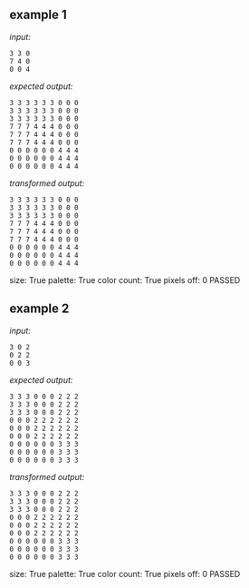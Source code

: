
## example 1
*input:*
```
3 3 0
7 4 0
0 0 4
```
*expected output:*
```
3 3 3 3 3 3 0 0 0
3 3 3 3 3 3 0 0 0
3 3 3 3 3 3 0 0 0
7 7 7 4 4 4 0 0 0
7 7 7 4 4 4 0 0 0
7 7 7 4 4 4 0 0 0
0 0 0 0 0 0 4 4 4
0 0 0 0 0 0 4 4 4
0 0 0 0 0 0 4 4 4
```
*transformed output:*
```
3 3 3 3 3 3 0 0 0
3 3 3 3 3 3 0 0 0
3 3 3 3 3 3 0 0 0
7 7 7 4 4 4 0 0 0
7 7 7 4 4 4 0 0 0
7 7 7 4 4 4 0 0 0
0 0 0 0 0 0 4 4 4
0 0 0 0 0 0 4 4 4
0 0 0 0 0 0 4 4 4
```
size: True
palette: True
color count: True
pixels off: 0
PASSED

## example 2
*input:*
```
3 0 2
0 2 2
0 0 3
```
*expected output:*
```
3 3 3 0 0 0 2 2 2
3 3 3 0 0 0 2 2 2
3 3 3 0 0 0 2 2 2
0 0 0 2 2 2 2 2 2
0 0 0 2 2 2 2 2 2
0 0 0 2 2 2 2 2 2
0 0 0 0 0 0 3 3 3
0 0 0 0 0 0 3 3 3
0 0 0 0 0 0 3 3 3
```
*transformed output:*
```
3 3 3 0 0 0 2 2 2
3 3 3 0 0 0 2 2 2
3 3 3 0 0 0 2 2 2
0 0 0 2 2 2 2 2 2
0 0 0 2 2 2 2 2 2
0 0 0 2 2 2 2 2 2
0 0 0 0 0 0 3 3 3
0 0 0 0 0 0 3 3 3
0 0 0 0 0 0 3 3 3
```
size: True
palette: True
color count: True
pixels off: 0
PASSED
